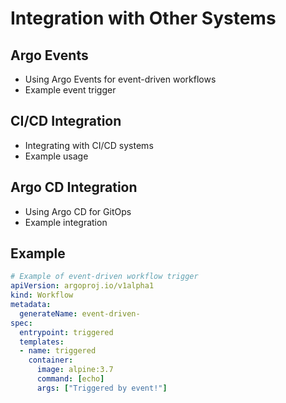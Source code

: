# Integration with Other Systems

## Argo Events
- Using Argo Events for event-driven workflows
- Example event trigger

## CI/CD Integration
- Integrating with CI/CD systems
- Example usage

## Argo CD Integration
- Using Argo CD for GitOps
- Example integration

## Example
```yaml
# Example of event-driven workflow trigger
apiVersion: argoproj.io/v1alpha1
kind: Workflow
metadata:
  generateName: event-driven-
spec:
  entrypoint: triggered
  templates:
  - name: triggered
    container:
      image: alpine:3.7
      command: [echo]
      args: ["Triggered by event!"]
```
